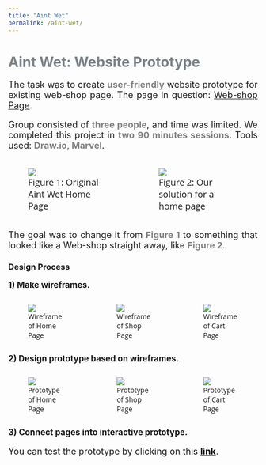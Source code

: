 ```yaml
---
title: "Aint Wet"
permalink: /aint-wet/
---
```


<html>
<head>
  <meta charset="utf-8">
  <meta name="viewport" content="width=device-width, initial-scale=1">
  <link rel="stylesheet" href="https://cdn.jsdelivr.net/npm/bulma@0.9.3/css/bulma.min.css">
  <div class="section is-vcenetered">
    <h1 class="title" style="color: #7a8288">Aint Wet: Website Prototype</h1>
  </div>
</head>
<body>
    <div class="section is-centered" style="text-align: justify; font-size: large">
        <p>
            The task was to create <strong style="color: gray">user-friendly</strong> website prototype for existing web-shop page.
            The page in question: <a href="http://aintwet.nyc/" target="_blank">Web-shop Page</a>.
        </p>
        <p>
            Group consisted of <strong style="color: gray">three people</strong>, and time was limited.
            We completed this project in <strong style="color: gray">two 90 minutes sessions</strong>.
            Tools used: <strong style="color: gray">Draw.io, Marvel</strong>.
        </p> 
    </div>
    <div class="section columns is-centered" style="font-size: large">
        <div class="column">
                <figure>
                    <img src="/images/original-web-page.png">
                    <figcaption class="text-center" style="font-family: 'Open Sans'">Figure 1: Original Aint Wet Home Page</figcaption>
                </figure>
            </div>
            <div class="column">
                <figure>
                    <img src="/images/aint-wet-home-marvel.png">
                    <figcaption class="text-center" style="font-family: 'Open Sans'">Figure 2: Our solution for a home page</figcaption>
                </figure>
            </div>
        </div>
    <div class="section is-centered" style="text-align: justify; font-size: large">
        <p>
            The goal was to change it from <strong style="color: gray">Figure 1</strong> to something 
            that looked like a Web-shop straight away, like <strong style="color: gray">Figure 2</strong>.
        </p>
    </div>
    <div class="section is-vcenetered">
        <h3 class="subtitle is-3">Design Process</h3>
        <p><strong style="font-size: larger">1) Make wireframes.</strong></p>
        <div class="section columns is-vcentered is-centered">
            <div class="column is-vcentered">
                <figure>
                    <img src="/images/aint-wet-home.png">
                    <figcaption class="text-center" style="font-family: 'Open Sans'">Wireframe of Home Page</figcaption>
                </figure>
            </div>
            <div class="column is-vcentered">
                <figure>
                    <img src="/images/aint-wet-shop.png">
                    <figcaption class="text-center" style="font-family: 'Open Sans'">Wireframe of Shop Page</figcaption>
                </figure>
            </div>
            <div class="column is-vcentered">
                <figure>
                    <img src="/images/aint-wet-cart.png">
                    <figcaption class="text-center" style="font-family: 'Open Sans'">Wireframe of Cart Page</figcaption>
                </figure>
            </div>
        </div>
        <p><strong style="font-size: larger">2) Design prototype based on wireframes.</strong></p>
        <div class="section columns is-vcentered is-centered">
            <div class="column is-vcentered">
                <figure>
                    <img src="/images/aint-wet-home-marvel.png">
                    <figcaption class="text-center" style="font-family: 'Open Sans'">Prototype of Home Page</figcaption>
                </figure>
            </div>
            <div class="column is-vcentered">
                <figure>
                    <img src="/images/aint-wet-shop-marvel.png">
                    <figcaption class="text-center" style="font-family: 'Open Sans'">Prototype of Shop Page</figcaption>
                </figure>
            </div>
            <div class="column is-vcentered">
                <figure>
                    <img src="/images/aint-wet-cart-marvel.png">
                    <figcaption class="text-center" style="font-family: 'Open Sans'">Prototype of Cart Page</figcaption>
                </figure>
            </div>
        </div>
        <p><strong style="font-size: larger">3) Connect pages into interactive prototype.</strong></p>
        <p class="section is-centered" style="font-size: large">You can test the prototype by clicking on this <a href="https://marvelapp.com/prototype/8353595/screen/78001360" target="_blank"><strong>link</strong></a>.</p>
    </div>
</body>
</html>